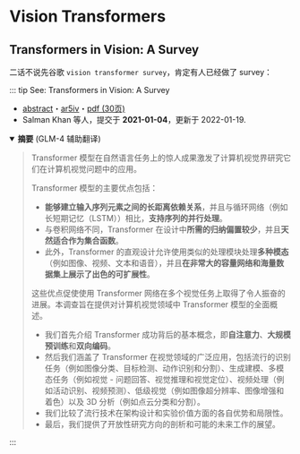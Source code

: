 # Vision Transformers

## Transformers in Vision: A Survey

二话不说先谷歌 `vision transformer survey`，肯定有人已经做了 survey：

::: tip See: Transformers in Vision: A Survey
- [abstract](https://arxiv.org/abs/2101.01169)・[ar5iv](https://ar5iv.labs.arxiv.org/html/2101.01169)・[pdf (30页)](https://arxiv.org/pdf/2101.01169.pdf)
- Salman Khan 等人，提交于 **2021-01-04**，更新于 2022-01-19.

<details open>
<summary><b>摘要</b> <f>(GLM-4 辅助翻译)</f></summary>

> Transformer 模型在自然语言任务上的惊人成果激发了计算机视觉界研究它们在计算机视觉问题中的应用。
>
> Transformer 模型的主要优点包括：
> - **能够建立输入序列元素之间的长距离依赖关系**，并且与循环网络（例如长短期记忆（LSTM））相比，**支持序列的并行处理**。
> - 与卷积网络不同，Transformer 在设计中**所需的归纳偏置较少**，并且**天然适合作为集合函数**。
> - 此外，Transformer 的直观设计允许使用类似的处理模块处理**多种模态**（例如图像、视频、文本和语音），并且**在非常大的容量网络和海量数据集上展示了出色的可扩展性**。
> 
> 这些优点促使使用 Transformer 网络在多个视觉任务上取得了令人振奋的进展。本调查旨在提供对计算机视觉领域中 Transformer 模型的全面概述。
> - 我们首先介绍 Transformer 成功背后的基本概念，即**自注意力**、**大规模预训练**和**双向编码**。
> - 然后我们涵盖了 Transformer 在视觉领域的广泛应用，包括流行的识别任务（例如图像分类、目标检测、动作识别和分割）、生成建模、多模态任务（例如视觉 - 问题回答、视觉推理和视觉定位）、视频处理（例如活动识别、视频预测）、低级视觉（例如图像超分辨率、图像增强和着色）以及 3D 分析（例如点云分类和分割）。
> - 我们比较了流行技术在架构设计和实验价值方面的各自优势和局限性。
> - 最后，我们提供了开放性研究方向的剖析和可能的未来工作的展望。
</details>
:::

